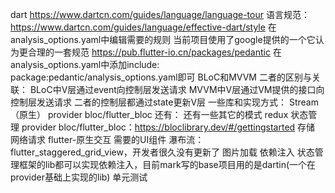 dart
    https://www.dartcn.com/guides/language/language-tour
    语言规范：
        https://www.dartcn.com/guides/language/effective-dart/style
        在analysis_options.yaml中编辑需要的规则
            当前项目使用了google提供的一个它认为更合理的一套规范
            https://pub.flutter-io.cn/packages/pedantic
            在analysis_options.yaml中添加include: package:pedantic/analysis_options.yaml即可
BLoC和MVVM
    二者的区别与关联：
        BLoC中V层通过event向控制层发送请求
        MVVM中V层通过VM提供的接口向控制层发送请求
        二者的控制层都通过state更新V层
    一些库和实现方式：
        Stream（原生）
        provider
        bloc/flutter_bloc
    还有：
        还有一些其它的模式 redux
状态管理
    provider
    bloc/flutter_bloc：https://bloclibrary.dev/#/gettingstarted
存储
网络请求
flutter-原生交互
需要的UI组件
    瀑布流：flutter_staggered_grid_view，开发者很久没有更新了
    图片加载
依赖注入
    状态管理框架的lib都可以实现依赖注入，目前mark写的base项目用的是dartin(一个在provider基础上实现的lib)
单元测试

